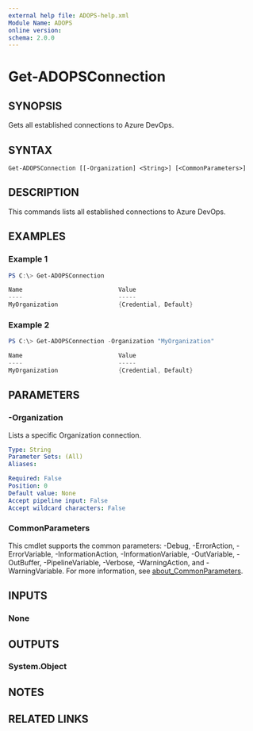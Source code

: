 ```yaml
---
external help file: ADOPS-help.xml
Module Name: ADOPS
online version:
schema: 2.0.0
---
```


# Get-ADOPSConnection

## SYNOPSIS
Gets all established connections to Azure DevOps.

## SYNTAX

```
Get-ADOPSConnection [[-Organization] <String>] [<CommonParameters>]
```

## DESCRIPTION
This commands lists all established connections to Azure DevOps.

## EXAMPLES

### Example 1
```powershell
PS C:\> Get-ADOPSConnection

Name                           Value
----                           -----
MyOrganization                 {Credential, Default}
```

### Example 2
```powershell
PS C:\> Get-ADOPSConnection -Organization "MyOrganization"

Name                           Value
----                           -----
MyOrganization                 {Credential, Default}
```

## PARAMETERS

### -Organization
Lists a specific Organization connection.

```yaml
Type: String
Parameter Sets: (All)
Aliases:

Required: False
Position: 0
Default value: None
Accept pipeline input: False
Accept wildcard characters: False
```

### CommonParameters
This cmdlet supports the common parameters: -Debug, -ErrorAction, -ErrorVariable, -InformationAction, -InformationVariable, -OutVariable, -OutBuffer, -PipelineVariable, -Verbose, -WarningAction, and -WarningVariable. For more information, see [about_CommonParameters](http://go.microsoft.com/fwlink/?LinkID=113216).

## INPUTS

### None

## OUTPUTS

### System.Object
## NOTES

## RELATED LINKS
